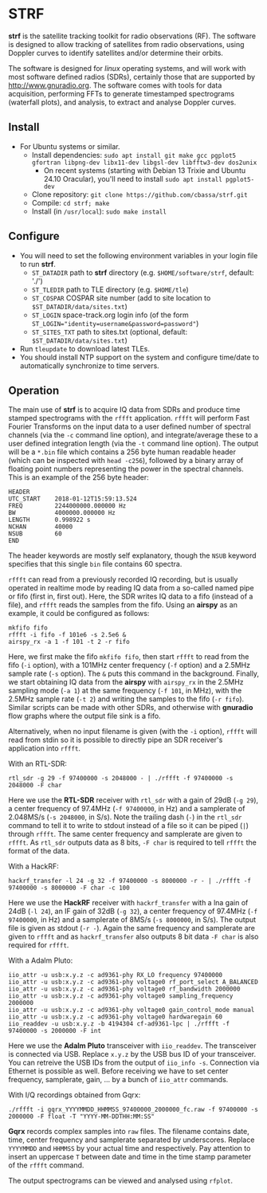 # STRF

**strf** is the satellite tracking toolkit for radio observations (RF). The software is designed to allow tracking of satellites from radio observations, using Doppler curves to identify satellites and/or determine their orbits.

The software is designed for *linux* operating systems, and will work with most software defined radios (SDRs), certainly those that are supported by http://www.gnuradio.org. The software comes with tools for data acquisition, performing FFTs to generate timestamped spectrograms (waterfall plots), and analysis, to extract and analyse Doppler curves.

Install
------

* For Ubuntu systems or similar.
  * Install dependencies: `sudo apt install git make gcc pgplot5 gfortran libpng-dev libx11-dev libgsl-dev libfftw3-dev dos2unix`
    * On recent systems (starting with Debian 13 Trixie and Ubuntu 24.10 Oracular), you'll need to install `sudo apt install pgplot5-dev`
  * Clone repository: `git clone https://github.com/cbassa/strf.git`
  * Compile: `cd strf; make`
  * Install (in `/usr/local`): `sudo make install`

Configure
---------
* You will need to set the following environment variables in your login file to run **strf**.
	* `ST_DATADIR` path to **strf** directory (e.g. `$HOME/software/strf`, default: './')
	* `ST_TLEDIR` path to TLE directory (e.g. `$HOME/tle`)
	* `ST_COSPAR` COSPAR site number (add to site location to `$ST_DATADIR/data/sites.txt`)
	* `ST_LOGIN` space-track.org login info (of the form `ST_LOGIN="identity=username&password=password"`)
    * `ST_SITES_TXT` path to sites.txt (optional, default: `$ST_DATADIR/data/sites.txt`)
* Run `tleupdate` to download latest TLEs.
* You should install NTP support on the system and configure time/date to automatically
  synchronize to time servers.

Operation
---------
The main use of **strf** is to acquire IQ data from SDRs and produce time stamped spectrograms with the `rffft` application. `rffft` will perform Fast Fourier Transforms on the input data to a user defined number of spectral channels (via the `-c` command line option), and integrate/average these to a user defined integration length (via the `-t` command line option). The output will be a `*.bin` file which contains a 256 byte human readable header (which can be inspected with `head -c256`), followed by a binary array of floating point numbers representing the power in the spectral channels. This is an example of the 256 byte header:

	HEADER
	UTC_START    2018-01-12T15:59:13.524
	FREQ         2244000000.000000 Hz
	BW           4000000.000000 Hz
	LENGTH       0.998922 s
	NCHAN        40000
	NSUB         60
	END

The header keywords are mostly self explanatory, though the `NSUB` keyword specifies that this single `bin` file contains 60 spectra.

`rffft` can read from a previously recorded IQ recording, but is usually operated in realtime mode by reading IQ data from a so-called named pipe or fifo (first in, first out). Here, the SDR writes IQ data to a fifo (instead of a file), and `rffft` reads the samples from the fifo. Using an **airspy** as an example, it could be configured as follows:

	mkfifo fifo
	rffft -i fifo -f 101e6 -s 2.5e6 &
	airspy_rx -a 1 -f 101 -t 2 -r fifo

Here, we first make the fifo `mkfifo fifo`, then start `rffft` to read from the fifo (`-i` option), with a 101MHz center frequency (`-f` option) and a 2.5MHz sample rate (`-s` option). The `&` puts this command in the background. Finally, we start obtaining IQ data from the **airspy** with `airspy_rx` in the 2.5MHz sampling mode (`-a 1`) at the same frequency (`-f 101`, in MHz), with the 2.5MHz sample rate (`-t 2`) and writing the samples to the fifo (`-r fifo`). Similar scripts can be made with other SDRs, and otherwise with **gnuradio** flow graphs where the output file sink is a fifo.

Alternatively, when no input filename is given (with the `-i` option), `rffft` will read from stdin so it is possible to directly pipe an SDR receiver's application into `rffft`.

With an RTL-SDR:

    rtl_sdr -g 29 -f 97400000 -s 2048000 - | ./rffft -f 97400000 -s 2048000 -F char

Here we use the **RTL-SDR** receiver with `rtl_sdr` with a gain of 29dB (`-g 29`), a center frequency of 97.4MHz (`-f 97400000`, in Hz) and a samplerate of 2.048MS/s (`-s 2048000`, in S/s). Note the trailing dash (`-`) in the `rtl_sdr` command to tell it to write to stdout instead of a file so it can be piped (`|`) through `rffft`. The same center frequency and samplerate are given to `rffft`. As `rtl_sdr` outputs data as 8 bits, `-F char` is required to tell `rffft` the format of the data.

With a HackRF:

    hackrf_transfer -l 24 -g 32 -f 97400000 -s 8000000 -r - | ./rffft -f 97400000 -s 8000000 -F char -c 100

Here we use the **HackRF** receiver with `hackrf_transfer` with a lna gain of 24dB (`-l 24`), an IF gain of 32dB (`-g 32`), a center frequency of 97.4MHz (`-f 97400000`, in Hz) and a samplerate of 8MS/s (`-s 8000000`, in S/s). The output file is given as stdout (`-r -`). Again the same frequency and samplerate are given to `rffft` and as `hackrf_transfer` also outputs 8 bit data `-F char` is also required for `rffft`.

With a Adalm Pluto:

    iio_attr -u usb:x.y.z -c ad9361-phy RX_LO frequency 97400000
    iio_attr -u usb:x.y.z -c ad9361-phy voltage0 rf_port_select A_BALANCED
    iio_attr -u usb:x.y.z -c ad9361-phy voltage0 rf_bandwidth 2000000
    iio_attr -u usb:x.y.z -c ad9361-phy voltage0 sampling_frequency 2000000
    iio_attr -u usb:x.y.z -c ad9361-phy voltage0 gain_control_mode manual
    iio_attr -u usb:x.y.z -c ad9361-phy voltage0 hardwaregain 60
    iio_readdev -u usb:x.y.z -b 4194304 cf-ad9361-lpc | ./rffft -f 97400000 -s 2000000 -F int

Here we use the **Adalm Pluto** transceiver with `iio_readdev`. The transceiver is connected via USB. Replace `x.y.z` by the USB bus ID of your transceiver. You can retreive the USB IDs from the output of `iio_info -s`. Connection via Ethernet is possible as well. Before receiving we have to set center frequency, samplerate, gain, ... by a bunch of `iio_attr` commands.

With I/Q recordings obtained from Gqrx:

    ./rffft -i gqrx_YYYYMMDD_HHMMSS_97400000_2000000_fc.raw -f 97400000 -s 2000000 -F float -T "YYYY-MM-DDTHH:MM:SS"

**Gqrx** records complex samples into `raw` files. The filename contains date, time, center frequency and samplerate separated by underscores. Replace `YYYYMMDD` and `HHMMSS` by your actual time and respectively. Pay attention to insert an uppercase `T` between date and time in the time stamp parameter of the `rffft` command.

The output spectrograms can be viewed and analysed using `rfplot`.

